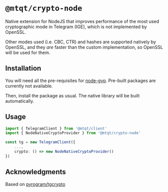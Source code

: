 # `@mtqt/crypto-node`
Native extension for NodeJS that improves performance of the most used
cryptographic mode in Telegram (IGE), which is not implemented by OpenSSL.

Other modes used (i.e. CBC, CTR) and hashes are supported natively by OpenSSL,
and they *are* faster than the custom implementation, so OpenSSL will be used for them.

## Installation
You will need all the pre-requisites for [node-gyp](https://github.com/nodejs/node-gyp#installation).
Pre-built packages are currently not available.

Then, install the package as usual. The native library will be built automatically.

## Usage

```typescript
import { TelegramClient } from '@mtqt/client'
import { NodeNativeCryptoProvider } from '@mtqt/crypto-node'

const tg = new TelegramClient({
    ...,
    crypto: () => new NodeNativeCryptoProvider()
})
```

## Acknowledgments
Based on [pyrogram/tgcrypto](https://github.com/pyrogram/tgcrypto)
